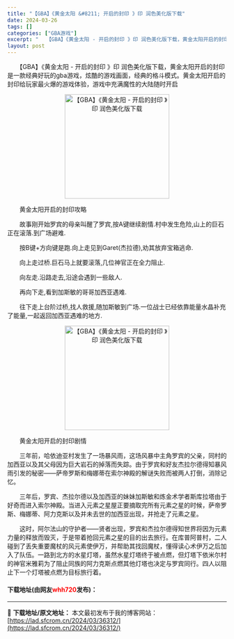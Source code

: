 ```yaml
---
title: "【GBA】《黄金太阳 &#8211; 开启的封印 》印 润色美化版下载"
date: 2024-03-26
tags: []
categories: ["GBA游戏"]
excerpt: "　　【GBA】《黄金太阳 - 开启的封印 》印 润色美化版下载，黄金太阳开启的封印是一款经典好玩的gba游戏，炫酷的游戏画面，经典的格斗模式。黄金太阳开启的封印给玩家最火爆的游戏体验，游戏中充满魔性的大陆随时开启 　　黄金太阳开启的封印攻略 　　故事刚开始罗宾的母亲叫醒了罗宾,按A键继续剧情.村中发&hellip;"
layout: post
---
```


 <p>　　【GBA】《黄金太阳 - 开启的封印 》印 润色美化版下载，黄金太阳开启的封印是一款经典好玩的gba游戏，炫酷的游戏画面，经典的格斗模式。黄金太阳开启的封印给玩家最火爆的游戏体验，游戏中充满魔性的大陆随时开启</p> <p align="center"><img align="" border="0" src="https://lad.sfcrom.cn/wp-content/uploads/2024/03/20240326_660263ebaf191.jpg" width="240" alt="【GBA】《黄金太阳 - 开启的封印 》印 润色美化版下载" /></p> <p>　　黄金太阳开启的封印攻略</p> <p>　　故事刚开始罗宾的母亲叫醒了罗宾,按A键继续剧情.村中发生危险,山上的巨石正在滚落.到广场避难.</p> <p>　　按B键+方向键是跑.向上走见到Garet(杰拉德),劝其放弃宝箱逃命.</p> <p>　　向上走过桥.巨石马上就要滚落,几位神官正在全力阻止.</p> <p>　　向左走.沿路走去,沿途会遇到一些敌人.</p> <p>　　再向下走,看到加斯敏的哥哥加西亚遇难.</p> <p>　　往下走上台阶过桥,找人救援,随加斯敏到广场.一位战士已经依靠能量水晶补充了能量,一起返回加西亚遇难的地方.</p> <p align="center"><img align="" border="0" src="https://lad.sfcrom.cn/wp-content/uploads/2024/03/20240326_660263ec04d1a.jpg" width="240" alt="【GBA】《黄金太阳 - 开启的封印 》印 润色美化版下载" /></p> <p>　　黄金太阳开启的封印剧情</p> <p>　　三年前，哈依迪亚村发生了一场暴风雨，这场风暴中主角罗宾的父亲，同村的加西亚以及其父母因为巨大岩石的掉落而失踪。由于罗宾和好友杰拉尔德得知暴风雨引发的秘密&mdash;&mdash;萨帝罗斯和梅娜蒂在索尔神殿的解谜失败而被两人打倒，消除记忆。</p> <p>　　三年后，罗宾、杰拉尔德以及加西亚的妹妹加斯敏和炼金术学者斯库拉塔由于好奇而进入索尔神殿。当进入元素之星屋正要摘取完所有元素之星的时候，萨帝罗斯、梅娜蒂、阿力克斯以及并未去世的加西亚出现，并抢走了元素之星。</p> <p>　　这时，阿尔法山的守护者&mdash;&mdash;贤者出现，罗宾和杰拉尔德得知世界将因为元素力量的释放而毁灭，于是带着抢回元素之星的目的出去旅行。在库普阿普村，二人碰到了丢失重要魔杖的风元素使伊万，并帮助其找回魔杖，懂得读心术伊万之后加入了队伍。一路到北方的水星灯塔，虽然水星灯塔终于被点燃，但灯塔下依米尔村的神官米雅莉为了阻止同族的阿力克斯点燃其他灯塔也决定与罗宾同行。四人以阻止下一个灯塔被点燃为目标旅行着。</p> <p><h4>下载地址(由网友<font color="red">whh720</font>发布)：</h4></p> 

---
📖 **下载地址/原文地址：** 本文最初发布于我的博客网站：[https://lad.sfcrom.cn/2024/03/36312/](https://lad.sfcrom.cn/2024/03/36312/)
